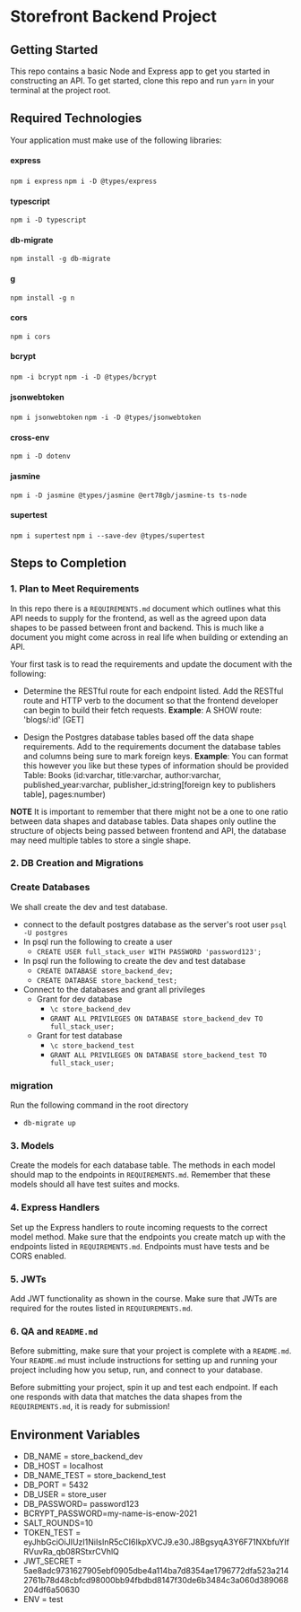 # Storefront Backend Project

## Getting Started

This repo contains a basic Node and Express app to get you started in constructing an API. To get started, clone this repo and run `yarn` in your terminal at the project root.

## Required Technologies

Your application must make use of the following libraries:

#### express

`npm i express`
`npm i -D @types/express`

#### typescript

`npm i -D typescript`

#### db-migrate

`npm install -g db-migrate`

#### g

`npm install -g n`

#### cors

`npm i cors`

#### bcrypt

`npm -i bcrypt`
`npm -i -D @types/bcrypt`

#### jsonwebtoken

`npm i jsonwebtoken`
`npm -i -D @types/jsonwebtoken`

#### cross-env

`npm i -D dotenv`

#### jasmine

`npm i -D jasmine @types/jasmine @ert78gb/jasmine-ts ts-node`

#### supertest

`npm i supertest`
`npm i --save-dev @types/supertest`

## Steps to Completion

### 1. Plan to Meet Requirements

In this repo there is a `REQUIREMENTS.md` document which outlines what this API needs to supply for the frontend, as well as the agreed upon data shapes to be passed between front and backend. This is much like a document you might come across in real life when building or extending an API.

Your first task is to read the requirements and update the document with the following:

- Determine the RESTful route for each endpoint listed. Add the RESTful route and HTTP verb to the document so that the frontend developer can begin to build their fetch requests.
  **Example**: A SHOW route: 'blogs/:id' [GET]

- Design the Postgres database tables based off the data shape requirements. Add to the requirements document the database tables and columns being sure to mark foreign keys.
  **Example**: You can format this however you like but these types of information should be provided
  Table: Books (id:varchar, title:varchar, author:varchar, published_year:varchar, publisher_id:string[foreign key to publishers table], pages:number)

**NOTE** It is important to remember that there might not be a one to one ratio between data shapes and database tables. Data shapes only outline the structure of objects being passed between frontend and API, the database may need multiple tables to store a single shape.

### 2. DB Creation and Migrations

### Create Databases

We shall create the dev and test database.

- connect to the default postgres database as the server's root user `psql -U postgres`
- In psql run the following to create a user
  - `CREATE USER full_stack_user WITH PASSWORD 'password123';`
- In psql run the following to create the dev and test database
  - `CREATE DATABASE store_backend_dev;`
  - `CREATE DATABASE store_backend_test;`
- Connect to the databases and grant all privileges
  - Grant for dev database
    - `\c store_backend_dev`
    - `GRANT ALL PRIVILEGES ON DATABASE store_backend_dev TO full_stack_user;`
  - Grant for test database
    - `\c store_backend_test`
    - `GRANT ALL PRIVILEGES ON DATABASE store_backend_test TO full_stack_user;`

### migration

Run the following command in the root directory

- `db-migrate up`

### 3. Models

Create the models for each database table. The methods in each model should map to the endpoints in `REQUIREMENTS.md`. Remember that these models should all have test suites and mocks.

### 4. Express Handlers

Set up the Express handlers to route incoming requests to the correct model method. Make sure that the endpoints you create match up with the endpoints listed in `REQUIREMENTS.md`. Endpoints must have tests and be CORS enabled.

### 5. JWTs

Add JWT functionality as shown in the course. Make sure that JWTs are required for the routes listed in `REQUIUREMENTS.md`.

### 6. QA and `README.md`

Before submitting, make sure that your project is complete with a `README.md`. Your `README.md` must include instructions for setting up and running your project including how you setup, run, and connect to your database.

Before submitting your project, spin it up and test each endpoint. If each one responds with data that matches the data shapes from the `REQUIREMENTS.md`, it is ready for submission!

## Environment Variables

- DB_NAME = store_backend_dev
- DB_HOST = localhost
- DB_NAME_TEST = store_backend_test
- DB_PORT = 5432
- DB_USER = store_user
- DB_PASSWORD= password123
- BCRYPT_PASSWORD=my-name-is-enow-2021
- SALT_ROUNDS=10
- TOKEN_TEST = eyJhbGciOiJIUzI1NiIsInR5cCI6IkpXVCJ9.e30.J8BgsyqA3Y6F71NXbfuYIfRVuvRa_qb08RStxrCVhlQ
- JWT_SECRET = 5ae8adc9731627905ebf0905dbe4a114ba7d8354ae1796772dfa523a2142761b78d48cbfcd98000bb94fbdbd8147f30de6b3484c3a060d389068204df6a50630
- ENV = test
